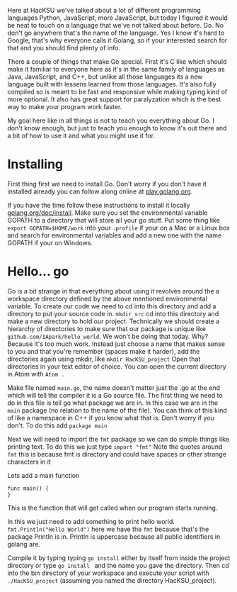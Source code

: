 Here at HacKSU we've talked about a lot of different programming languages
Python, JavaScript, more JavaScript, but today I figured it would be neat to touch
on a language that we've not talked about before. Go. No don't go anywhere that's
the name of the language. Yes I know it's hard to Google, that's why everyone calls
it Golang, so if your interested search for that and you should find plenty of info.

There a couple of things that make Go special. First it's C like which should make
it familiar to everyone here as it's in the same family of languages as Java,
JavaScript, and C++, but unlike all those languages its a new language built with
lessens learned from those languages. It's also fully compiled so is meant to be
fast and responsive while making typing kind of more optional. It also has great
support for paralyzation which is the best way to make your program work faster.

My goal here like in all things is not to teach you everything about Go. I don't know enough,
but just to teach you enough to know it's out there and a bit of how to use it
and what you might use it for.

# Installing

First thing first we need to install Go. Don't worry if you don't have it installed
already you can follow along online at [play.golang.org](https://play.golang.org/).

If you have the time follow these instructions to install it locally
[golang.org/doc/install](https://golang.org/doc/install). Make sure you set the
environmental variable GOPATH to a directory that will store all your go stuff. Put some
thing like `export GOPATH=$HOME/work` into your `.profile` if your on a Mac or a
Linux box and search for environmental variables and add a new one with the name
GOPATH if your on Windows.

# Hello... go

Go is a bit strange in that everything about using it revolves around the a workspace
directory defined by the above mentioned environmental variable. To create our code
we need to cd into this directory and add a directory to put your source code in.
`mkdir src` cd into this directory and make a new directory to hold our project.
Technically we should create a hierarchy of directories to make sure that our package is
unique like `github.com/IApark/hello_world`. We won't be doing that today. Why?
Because it's too much work. Instead just choose a name that makes sense to you
and that you're remember (spaces make it harder), add the directories again using
mkdir, like `mkdir HacKSU_project` Open that directories in your text editor of
choice. You can open the current directory in Atom with `Atom .`

Make file named `main.go`, the name doesn't matter just the .go at the end which
will tell the compiler it is a Go source file. The first thing we need to do in
this file is tell go what package we are in. In this case we are in the `main`
package (no relation to the name of the file). You can think of this kind of like
a namespace in C++ if you know what that is. Don't worry if you don't. To do
this add `package main`

Next we will need to import the `fmt` package so we can do simple things like printing
text. To do this we just type `import "fmt"` Note the quotes around `fmt` this is
because fmt is directory and could have spaces or other strange characters in it

Lets add a main function

    func main() {
    }

This is the function that will get called when our program starts running.

In this we just need to add something to print hello world. `fmt.Println("Hello World")`
here we have the `fmt` because that's the package Println is in. Println is uppercase
because all public identifiers in golang are.

Compile it by typing typing `go install` either by itself from inside the project
directory or type `go install ` and the name you gave the directory. Then cd into
the bin directory of your workspace and execute your script with `./HacKSU_project`
(assuming you named the directory HacKSU_project).

